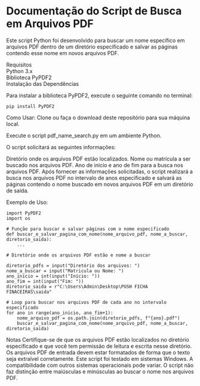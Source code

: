# Documentação do Script de Busca em Arquivos PDF
Este script Python foi desenvolvido para buscar um nome específico em arquivos PDF dentro de um diretório especificado e salvar as páginas contendo esse nome em novos arquivos PDF.

Requisitos <br>
Python 3.x <br>
Biblioteca PyPDF2 <br>
Instalação das Dependências <br>


Para instalar a biblioteca PyPDF2, execute o seguinte comando no terminal:
```
pip install PyPDF2
```
Como Usar:
Clone ou faça o download deste repositório para sua máquina local.

Execute o script pdf_name_search.py em um ambiente Python.

O script solicitará as seguintes informações:

Diretório onde os arquivos PDF estão localizados.
Nome ou matrícula a ser buscado nos arquivos PDF.
Ano de início e ano de fim para a busca nos arquivos PDF.
Após fornecer as informações solicitadas, o script realizará a busca nos arquivos PDF no intervalo de anos especificado e salvará as páginas contendo o nome buscado em novos arquivos PDF em um diretório de saída.

Exemplo de Uso:
```
import PyPDF2
import os

# Função para buscar e salvar páginas com o nome especificado
def buscar_e_salvar_pagina_com_nome(nome_arquivo_pdf, nome_a_buscar, diretorio_saida):
    ...

# Diretório onde os arquivos PDF estão e nome a buscar

diretorio_pdfs = input("Diretório dos arquivos: ")
nome_a_buscar = input("Matricula ou Nome: ")
ano_inicio = int(input("Início: "))
ano_fim = int(input("Fim: "))
diretorio_saida = r"C:\Users\Admin\Desktop\PUSH FICHA FINACEIRAS\saida"

# Loop para buscar nos arquivos PDF de cada ano no intervalo especificado
for ano in range(ano_inicio, ano_fim+1):
    nome_arquivo_pdf = os.path.join(diretorio_pdfs, f"{ano}.pdf")
    buscar_e_salvar_pagina_com_nome(nome_arquivo_pdf, nome_a_buscar, diretorio_saida)
```
Notas
Certifique-se de que os arquivos PDF estão localizados no diretório especificado e que você tem permissão de leitura e escrita nesse diretório.
Os arquivos PDF de entrada devem estar formatados de forma que o texto seja extraível corretamente.
Este script foi testado em sistemas Windows. A compatibilidade com outros sistemas operacionais pode variar.
O script não faz distinção entre maiúsculas e minúsculas ao buscar o nome nos arquivos PDF.

